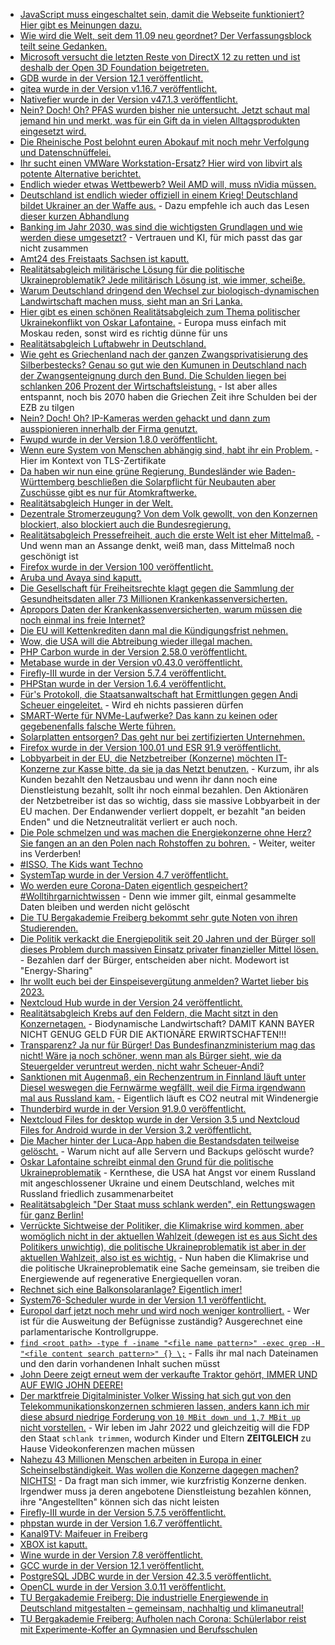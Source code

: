 * [JavaScript muss eingeschaltet sein, damit die Webseite funktioniert? Hier gibt es Meinungen dazu.](https://utcc.utoronto.ca/~cks/space/blog/web/OnNeedingJavascript)
* [Wie wird die Welt, seit dem 11.09 neu geordnet? Der Verfassungsblock teilt seine Gedanken.](https://verfassungsblog.de/os6-monitoring/)
* [Microsoft versucht die letzten Reste von DirectX 12 zu retten und ist deshalb der Open 3D Foundation beigetreten.](https://www.phoronix.com/scan.php?page=news_item&px=Microsoft-Open-3D-Foundation)
* [GDB wurde in der Version 12.1 veröffentlicht.](https://www.phoronix.com/scan.php?page=news_item&px=GNU-Debugger-GDB-12.1)
* [gitea wurde in der Version v1.16.7 veröffentlicht.](https://github.com/go-gitea/gitea/releases/tag/v1.16.7)
* [Nativefier wurde in der Version v47.1.3 veröffentlicht.](https://github.com/nativefier/nativefier/releases/tag/v47.1.3)
* [Nein? Doch! Oh? PFAS wurden bisher nie untersucht. Jetzt schaut mal jemand hin und merkt, was für ein Gift da in vielen Alltagsprodukten eingesetzt wird.](https://www.sonnenseite.com/de/wissenschaft/forschende-weisen-neuartige-umweltschaedliche-substanzen-in-fluessen-nach/)
* [Die Rheinische Post belohnt euren Abokauf mit noch mehr Verfolgung und Datenschnüffelei.](https://www.kuketz-blog.de/rheinische-post-erzwingt-einwilligungen-mit-fantasie-abo/)
* [Ihr sucht einen VMWare Workstation-Ersatz? Hier wird von libvirt als potente Alternative berichtet.](https://utcc.utoronto.ca/~cks/space/blog/linux/LibvirtHasBeenOkay)
* [Endlich wieder etwas Wettbewerb? Weil AMD will, muss nVidia müssen.](https://www.3dcenter.org/news/geruechtekueche-amds-navi-31-auf-3-ghz-chiptakt-und-nvidias-ad102-nahe-3-ghz-chiptakt)
* [Deutschland ist endlich wieder offiziell in einem Krieg! Deutschland bildet Ukrainer an der Waffe aus.](https://weltnetz.tv/story/2646-danke-rnd-danke-zaklin-nastic-brisantes-bundestagsgutachten-deutschland-kriegspartei) - Dazu empfehle ich auch das Lesen [dieser kurzen Abhandlung](https://blog.fefe.de/?ts=9c916701)
* [Banking im Jahr 2030, was sind die wichtigsten Grundlagen und wie werden diese umgesetzt?](https://www.opensourcerers.org/2022/05/02/banking-2030-what-can-we-expect/) - Vertrauen und KI, für mich passt das gar nicht zusammen
* [Amt24 des Freistaats Sachsen ist kaputt.](https://www.borncity.com/blog/2022/05/02/cyberangriff-auf-service-portal-amt24-im-freistaat-sachsen/)
* [Realitätsabgleich militärische Lösung für die politische Ukraineproblematik? Jede militärisch Lösung ist, wie immer, scheiße.](https://weltnetz.tv/story/2644-jede-militaerische-loesung-fuehrt-die-katastrophe)
* [Warum Deutschland dringend den Wechsel zur biologisch-dynamischen Landwirtschaft machen muss, sieht man an Sri Lanka.](https://blog.fefe.de/?ts=9c910355)
* [Hier gibt es einen schönen Realitätsabgleich zum Thema politischer Ukrainekonflikt von Oskar Lafontaine.](https://blog.fefe.de/?ts=9c917033) - Europa muss einfach mit Moskau reden, sonst wird es richtig dünne für uns
* [Realitätsabgleich Luftabwehr in Deutschland.](https://blog.fefe.de/?ts=9c915bef)
* [Wie geht es Griechenland nach der ganzen Zwangsprivatisierung des Silberbestecks? Genau so gut wie den Kumunen in Deutschland nach der Zwangsenteignung durch den Bund. Die Schulden liegen bei schlanken 206 Prozent der Wirtschaftsleistung.](https://blog.fefe.de/?ts=9c915af1) - Ist aber alles entspannt, noch bis 2070 haben die Griechen Zeit ihre Schulden bei der EZB zu tilgen
* [Nein? Doch! Oh? IP-Kameras werden gehackt und dann zum ausspionieren innerhalb der Firma genutzt.](https://www.bleepingcomputer.com/news/security/cyberspies-use-ip-cameras-to-deploy-backdoors-steal-exchange-emails/)
* [Fwupd wurde in der Version 1.8.0 veröffentlicht.](https://lwn.net/Articles/893452/)
* [Wenn eure System von Menschen abhängig sind, habt ihr ein Problem.](https://utcc.utoronto.ca/~cks/space/blog/sysadmin/MonitoringTooHard) - Hier im Kontext von TLS-Zertifikate
* [Da haben wir nun eine grüne Regierung, Bundesländer wie Baden-Württemberg beschließen die Solarpflicht für Neubauten aber Zuschüsse gibt es nur für Atomkraftwerke.](https://www.sonnenseite.com/de/energie/solarpflicht-fuer-neue-wohngebaeude-in-baden-wuerttemberg-am-in-kraft-getreten/)
* [Realitätsabgleich Hunger in der Welt.](https://www.sonnenseite.com/de/politik/un-organisationen-legen-hungerzahlen-vor/)
* [Dezentrale Stromerzeugung? Von dem Volk gewollt, von den Konzernen blockiert, also blockiert auch die Bundesregierung.](https://www.sonnenseite.com/de/wirtschaft/green-planet-energy-forderungen-zur-staerkung-von-mieterstrom/)
* [Realitätsabgleich Pressefreiheit, auch die erste Welt ist eher Mittelmaß.](https://netzpolitik.org/2022/rangliste-der-pressefreiheit-journalistinnen-und-quellen-zu-wenig-geschuetzt/) - Und wenn man an Assange denkt, weiß man, dass Mittelmaß noch geschönigt ist
* [Firefox wurde in der Version 100 veröffentlicht.](https://www.phoronix.com/scan.php?page=news_item&px=Firefox-100-Released)
* [Aruba und Avaya sind kaputt.](https://www.bleepingcomputer.com/news/security/aruba-and-avaya-network-switches-are-vulnerable-to-rce-attacks/)
* [Die Gesellschaft für Freiheitsrechte klagt gegen die Sammlung der Gesundheitsdaten aller 73 Millionen Krankenkassenversicherten.](https://freiheitsrechte.org/pm-gesundheitsdaten/)
* [Apropors Daten der Krankenkassenversicherten, warum müssen die noch einmal ins freie Internet?](https://freiheitsrechte.org/gesundheitsdaten/)
* [Die EU will Kettenkrediten dann mal die Kündigungsfrist nehmen.](https://blog.fefe.de/?ts=9c8e1e54)
* [Wow, die USA will die Abtreibung wieder illegal machen.](https://blog.fefe.de/?ts=9c8e1760)
* [PHP Carbon wurde in der Version 2.58.0 veröffentlicht.](https://github.com/briannesbitt/Carbon/releases/tag/2.58.0)
* [Metabase wurde in der Version v0.43.0 veröffentlicht.](https://github.com/metabase/metabase/releases/tag/v0.43.0)
* [Firefly-III wurde in der Version 5.7.4 veröffentlicht.](https://github.com/firefly-iii/firefly-iii/releases/tag/5.7.4)
* [PHPStan wurde in der Version 1.6.4 veröffentlicht.](https://github.com/phpstan/phpstan/releases/tag/1.6.4)
* [Für's Protokoll, die Staatsanwaltschaft hat Ermittlungen gegen Andi Scheuer eingeleitet.](https://blog.fefe.de/?ts=9c8ffc80) - Wird eh nichts passieren dürfen
* [SMART-Werte für NVMe-Laufwerke? Das kann zu keinen oder gegebenenfalls falsche Werte führen.](https://utcc.utoronto.ca/~cks/space/blog/tech/NVMeAndSMART)
* [Solarplatten entsorgen? Das geht nur bei zertifizierten Unternehmen.](https://www.sonnenseite.com/de/wirtschaft/beginn-eines-entsorgungsproblems-alter-pv-module/)
* [Firefox wurde in der Version 100.01 und ESR 91.9 veröffentlicht.](https://www.borncity.com/blog/2022/05/04/firefox-100-01-und-91-9esr-freigegeben/)
* [Lobbyarbeit in der EU, die Netzbetreiber (Konzerne) möchten IT-Konzerne zur Kasse bitte, da sie ja das Netzt benutzen.](https://netzpolitik.org/2022/eu-digitalkommissarin-vestager-neuer-angriff-auf-die-netzneutralitaet/) - Kurzum, ihr als Kunden bezahlt den Netzausbau und wenn ihr dann noch eine Dienstleistung bezahlt, sollt ihr noch einmal bezahlen. Den Aktionären der Netzbetreiber ist das so wichtig, dass sie massive Lobbyarbeit in der EU machen. Der Endanwender verliert doppelt, er bezahlt "an beiden Enden" und die Netzneutralität verliert er auch noch.
* [Die Pole schmelzen und was machen die Energiekonzerne ohne Herz? Sie fangen an an den Polen nach Rohstoffen zu bohren.](https://netzfrauen.org/2022/05/03/arctic/) - Weiter, weiter ins Verderben!
* [#ISSO, The Kids want Techno](https://www.rave-strikes-back.de/?p=11014)
* [SystemTap wurde in der Version 4.7 veröffentlicht.](https://lwn.net/Articles/893682/)
* [Wo werden eure Corona-Daten eigentlich gespeichert? #Wolltihrgarnichtwissen](https://netzpolitik.org/2022/datenschuetzer-schlagen-alarm-an-diesen-orten-liegen-deine-corona-daten/) - Denn wie immer gilt, einmal gesammelte Daten bleiben und werden nicht gelöscht
* [Die TU Bergakademie Freiberg bekommt sehr gute Noten von ihren Studierenden.](https://tu-freiberg.de/presse/studierende-bewerten-ihr-studium-top-noten-fuer-maschinenbau-und-werkstoffwissenschaften)
* [Die Politik verkackt die Energiepolitik seit 20 Jahren und der Bürger soll dieses Problem durch massiven Einsatz privater finanzieller Mittel lösen.](https://www.sonnenseite.com/de/wirtschaft/energy-sharing-eine-potenzialanalyse/) - Bezahlen darf der Bürger, entscheiden aber nicht. Modewort ist "Energy-Sharing"
* [Ihr wollt euch bei der Einspeisevergütung anmelden? Wartet lieber bis 2023.](https://www.sonnenseite.com/de/energie/81948/)
* [Nextcloud Hub wurde in der Version 24 veröffentlicht.](https://nextcloud.com/blog/nextcloud-hub-24-is-here/)
* [Realitätsabgleich Krebs auf den Feldern, die Macht sitzt in den Konzernetagen.](https://netzfrauen.org/2022/05/04/earth-7/) - Biodynamische Landwirtschaft? DAMIT KANN BAYER NICHT GENUG GELD FÜR DIE AKTIONÄRE ERWIRTSCHAFTEN!!!
* [Transparenz? Ja nur für Bürger! Das Bundesfinanzministerium mag das nicht! Wäre ja noch schöner, wenn man als Bürger sieht, wie da Steuergelder veruntreut werden, nicht wahr Scheuer-Andi?](https://freiheitsrechte.org/ifg-beirat-bmf/)
* [Sanktionen mit Augenmaß, ein Rechenzentrum in Finnland läuft unter Diesel weswegen die Fernwärme wegfällt, weil die Firma irgendwann mal aus Russland kam.](https://blog.fefe.de/?ts=9c8ca304) - Eigentlich läuft es CO2 neutral mit Windenergie
* [Thunderbird wurde in der Version 91.9.0 veröffentlicht.](https://www.borncity.com/blog/2022/05/04/thunderbird-version-91-9-0/)
* [Nextcloud Files for desktop wurde in der Version 3.5 und Nextcloud Files for Android wurde in der Version 3.2 veröffentlicht.](https://nextcloud.com/blog/major-improvements-for-nextcloud-clients-nextcloud-files-3-5-for-desktop-and-3-20-for-android/)
* [Die Macher hinter der Luca-App haben die Bestandsdaten teilweise gelöscht.](https://www.borncity.com/blog/2022/05/04/macher-der-luca-app-lschen-die-bisherigen-daten-neuer-dienst-gestartet/) - Warum nicht auf alle Servern und Backups gelöscht wurde?
* [Oskar Lafontaine schreibt einmal den Grund für die politische Ukraineproblematik](https://www.nachdenkseiten.de/wp-content/uploads/2022/04/WEW_17_022_SCHOLZ.pdf) - Kernthese, die USA hat Angst vor einem Russland mit angeschlossener Ukraine und einem Deutschland, welches mit Russland friedlich zusammenarbeitet
* [Realitätsabgleich "Der Staat muss schlank werden", ein Rettungswagen für ganz Berlin!](https://blog.fefe.de/?ts=9c8c194f)
* [Verrückte Sichtweise der Politiker, die Klimakrise wird kommen, aber womöglich nicht in der aktuellen Wahlzeit (dewegen ist es aus Sicht des Politikers unwichtig), die politische Ukraineproblematik ist aber in der aktuellen Wahlzeit, also ist es wichtig.](https://www.sonnenseite.com/de/energie/wie-wirkt-sich-der-ukrainekrieg-auf-die-wasserstoffwende-aus/) - Nun haben die Klimakrise und die politische Ukraineproblematik eine Sache gemeinsam, sie treiben die Energiewende auf regenerative Energiequellen voran.
* [Rechnet sich eine Balkonsolaranlage? Eigentlich imer!](https://www.sonnenseite.com/de/energie/balkonsolaranlagen-koennen-jaehrlich-140-euro-und-390-kg-co2-sparen/)
* [System76-Scheduler wurde in der Version 1.1 veröffentlicht.](https://www.phoronix.com/scan.php?page=news_item&px=System76-Scheduler-1.1)
* [Europol darf jetzt noch mehr und wird noch weniger kontrolliert.](https://netzpolitik.org/2022/eu-parlament-stimmt-zu-neue-europol-verordnung-auf-der-zielgeraden/) - Wer ist für die Ausweitung der Befügnisse zuständig? Ausgerechnet eine parlamentarische Kontrollgruppe.
* [`find <root path> -type f -iname "<file name pattern>" -exec grep -H "<file content search pattern>" {} \;`](https://www.shellhacks.com/linux-find-files-by-name-grep-contents/) - Falls ihr mal nach Dateinamen und den darin vorhandenen Inhalt suchen müsst
* [John Deere zeigt erneut wem der verkaufte Traktor gehört, IMMER UND AUF EWIG JOHN DEERE!](https://www.borncity.com/blog/2022/05/04/russische-kriegsbeute-autos-smartphone-traktoren-und-flugzeuge-john-deere-sperrt-per-drm/)
* [Der marktfreie Digitalminister Volker Wissing hat sich gut von den Telekommunikationskonzernen schmieren lassen, anders kann ich mir diese absurd niedrige Forderung von `10 MBit down und 1,7 MBit up` nicht vorstellen.](https://netzpolitik.org/2022/universaldienst-regierung-einigt-sich-auf-untergrenze-fuer-langsames-internet/) - Wir leben im Jahr 2022 und gleichzeitig will die FDP den Staat `schlank trimmen`, wodurch Kinder und Eltern **ZEITGLEICH** zu Hause Videokonferenzen machen müssen
* [Nahezu 43 Millionen Menschen arbeiten in Europa in einer Scheinselbständigkeit. Was wollen die Konzerne dagegen machen? NICHTS!](https://netzpolitik.org/2022/scheinselbststaendigkeit-lobby-kaempft-gegen-eu-plattformrichtlinie/) - Da fragt man sich immer, wie kurzfristig Konzerne denken. Irgendwer muss ja deren angebotene Dienstleistung bezahlen können, ihre "Angestellten" können sich das nicht leisten
* [Firefly-III wurde in der Version 5.7.5 veröffentlicht.](https://github.com/firefly-iii/firefly-iii/releases/tag/5.7.5)
* [phpstan wurde in der Version 1.6.7 veröffentlicht.](https://github.com/phpstan/phpstan/releases/tag/1.6.7)
* [Kanal9TV: Maifeuer in Freiberg](https://www.youtube.com/watch?v=2hZSMn7MJl8)
* [XBOX ist kaputt.](https://www.borncity.com/blog/2022/05/07/xbox-ist-weltweit-aktuell-ausgefallen-6-7-5-2022/)
* [Wine wurde in der Version 7.8 veröffentlicht.](https://www.phoronix.com/scan.php?page=news_item&px=Wine-7.8-Released)
* [GCC wurde in der Version 12.1 veröffentlicht.](https://lwn.net/Articles/894149/)
* [PostgreSQL JDBC wurde in der Version 42.3.5 veröffentlicht.](https://www.postgresql.org/about/news/postgresql-jdbc-4235-released-2447/)
* [OpenCL wurde in der Version 3.0.11 veröffentlicht.](https://www.phoronix.com/scan.php?page=news_item&px=OpenCL-3.0.11-Released)
* [TU Bergakademie Freiberg: Die industrielle Energiewende in Deutschland mitgestalten – gemeinsam, nachhaltig und klimaneutral!](https://tu-freiberg.de/presse/die-industrielle-energiewende-in-deutschland-mitgestalten-gemeinsam-nachhaltig-und-klimaneutr)
* [TU Bergakademie Freiberg: Aufholen nach Corona: Schülerlabor reist mit Experimente-Koffer an Gymnasien und Berufsschulen](https://tu-freiberg.de/presse/aufholen-nach-corona-schuelerlabor-experimente-koffer)
